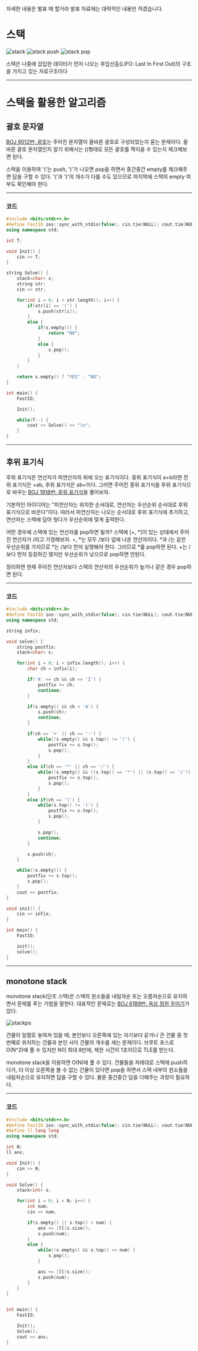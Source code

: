 자세한 내용은 발표 때 할거라 발표 자료에는 대략적인 내용만 적겠습니다.

# **스택**
![stack](https://github.com/dryflowery/2024-spring-semester-study/assets/83629244/1dc789b2-de3e-4826-9793-fcfef31cb867)
![stack push](https://github.com/dryflowery/2024-spring-semester-study/assets/83629244/71ad0093-7c89-470e-98fd-5999b99c9dfb)
![stack pop](https://github.com/dryflowery/2024-spring-semester-study/assets/83629244/6c71189d-657e-49df-b294-2fa92d739c44)

스택은 나중에 삽입한 데이터가 먼저 나오는 후입선출(LIFO: Last In First Out)의 구조을 가지고 있는 자료구조이다

---

# **스택을 활용한 알고리즘**
## **괄호 문자열**
[BOJ 9012번: 괄호](https://www.acmicpc.net/problem/9012)는 주어진 문자열이 올바른 괄호로 구성되었는지 묻는 문제이다. 올바른 괄호 문자열인지 알기 위해서는 ()형태로 모든 괄호를 짝지을 수 있는지 체크해보면 된다.

스택을 이용하여 '('는 push, ')'가 나오면 pop을 하면서 중간중간 empty를 체크해주면 답을 구할 수 있다. '('과 ')'의 개수가 다를 수도 있으므로 마지막에 스택의 empty 여부도 확인해야 한다.

---

### **코드**

```cpp
#include <bits/stdc++.h>
#define FastIO ios::sync_with_stdio(false); cin.tie(NULL); cout.tie(NULL);
using namespace std;

int T;

void Init() {
    cin >> T;
}

string Solve() {
    stack<char> s;
    string str;
    cin >> str;

    for(int i = 0; i < str.length(); i++) {
        if(str[i] == '(') {
            s.push(str[i]);
        }
        else {
            if(s.empty()) {
                return "NO";
            }
            else {
                s.pop();
            }
        }
    }

    return s.empty() ? "YES" : "NO";
}

int main() {
    FastIO;

    Init();

    while(T--) {
        cout << Solve() << "\n";
    }
}
```

---

## **후위 표기식**
후위 표기식은 연산자가 피연산자의 뒤에 오는 표기식이다. 중위 표기식이 a+b라면 전위 표기식은 +ab, 후위 표기식은 ab+이다. 그러면 주어진 중위 표기식을 후위 표기식으로 바꾸는 [BOJ 1918번: 후위 표기식](https://www.acmicpc.net/problem/1918)을 풀어보자.

기본적인 아이디어는 "피연산자는 위치한 순서대로, 연산자는 우선순위 순서대로 후위 표기식으로 바꾼다"이다. 따라서 피연산자는 나오는 순서대로 후위 표기식에 추가하고, 연산자는 스택에 담아 뒀다가 우선순위에 맞게 출력한다.

어떤 경우에 스택에 있는 연산자를 pop하면 될까? 스택에 [+, *]이 있는 상태에서 주어진 연산자가 /라고 가정해보자. +, *는 모두 /보다 앞에 나온 연산자이다. *과 /는 같은 우선순위를 가지므로 *는 /보다 먼저 실행해야 한다. 그러므로 *를 pop하면 된다. +는 /보다 먼저 등장하긴 했지만 우선순위가 낮으므로 pop하면 안된다.

정리하면 현재 주어진 연산자보다 스택의 연산자의 우선순위가 높거나 같은 경우 pop하면 된다.

---

### **코드**

```cpp
#include <bits/stdc++.h>
#define FastIO ios::sync_with_stdio(false); cin.tie(NULL); cout.tie(NULL);
using namespace std;

string infix;

void solve() {
    string postfix;
    stack<char> s;

    for(int i = 0; i < infix.length(); i++) {
        char ch = infix[i];

        if('A' <= ch && ch <= 'Z') {
            postfix += ch;
            continue;
        }

        if(s.empty() && ch < 'A') {
            s.push(ch);
            continue;
        }

        if(ch == '+' || ch == '-') {
            while(!s.empty() && s.top() != '(') {
                postfix += s.top();
                s.pop();
            }
        }
        else if(ch == '*' || ch == '/') {
            while(!s.empty() && ((s.top() == '*') || (s.top() == '/'))) {
                postfix += s.top();
                s.pop();
            }
        }
        else if(ch == ')') {
            while(s.top() != '(') {
                postfix += s.top();
                s.pop();
            }

            s.pop();
            continue;
        }

        s.push(ch);
    }

    while(!s.empty()) {
        postfix += s.top();
        s.pop();
    }
    cout << postfix;
}

void init() {
    cin >> infix;
}

int main() {
    FastIO;

    init();
    solve();
}
```

---

## **monotone stack**
monotone stack(단조 스택)은 스택의 원소들을 내림차순 또는 오름차순으로 유지하면서 문제를 푸는 기법을 말한다. 대표적인 문제로는 [BOJ 6189번: 옥상 정원 꾸미기](https://www.acmicpc.net/problem/6198)가 있다.

![stackps](https://github.com/dryflowery/2024-spring-semester-study/assets/83629244/09eeebb7-ea40-4658-a6b8-234d12d0d406)

건물이 일렬로 놓여져 있을 때, 본인보다 오른쪽에 있는 자기보다 같거나 큰 건물 중 첫번째로 위치하는 건물과 본인 사이 건물의 개수를 세는 문제이다. 브루트 포스로 O(N^2)에 풀 수 있지만 N이 최대 8만에, 제한 시간이 1초이므로 TLE를 받는다.

monotone stack을 이용하면 O(N)에 풀 수 있다. 건물들을 차례대로 스택에 push하다가, 더 이상 오른쪽을 볼 수 없는 건물이 있다면 pop을 하면서 스택 내부의 원소들을 내림차순으로 유지하면 답을 구할 수 있다. 물론 중간중간 답을 더해주는 과정이 필요하다.

---

### **코드**
```cpp
#include <bits/stdc++.h>
#define FastIO ios::sync_with_stdio(false); cin.tie(NULL); cout.tie(NULL);
#define ll long long
using namespace std;

int N;
ll ans;

void Init() {
    cin >> N;
}

void Solve() {
    stack<int> s;

    for(int i = 0; i < N; i++) {
        int num;
        cin >> num;

        if(s.empty() || s.top() > num) {
            ans += (ll)s.size();
            s.push(num);
        }
        else {
            while(!s.empty() && s.top() <= num) {
                s.pop();
            }

            ans += (ll)s.size();
            s.push(num);
        }
    }
}


int main() {
    FastIO;

    Init();
    Solve();
    cout << ans;
}
```
